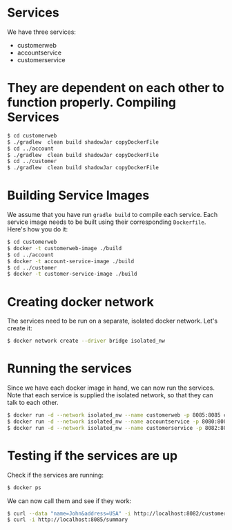 Services
========

We have three services:
- customerweb
- accountservice
- customerservice

They are dependent on each other to function properly.
Compiling Services
=======================
```bash
$ cd customerweb
$ ./gradlew  clean build shadowJar copyDockerFile
$ cd ../account
$ ./gradlew  clean build shadowJar copyDockerFile
$ cd ../customer
$ ./gradlew  clean build shadowJar copyDockerFile
```


Building Service Images
=======================

We assume that you have run `gradle build` to compile each service. Each service image needs to be built using their corresponding `Dockerfile`. Here's how you do it:

```bash
$ cd customerweb
$ docker -t customerweb-image ./build
$ cd ../account
$ docker -t account-service-image ./build
$ cd ../customer
$ docker -t customer-service-image ./build
```

Creating docker network
=======================

The services need to be run on a separate, isolated docker network. Let's create it:

```bash
$ docker network create --driver bridge isolated_nw
```

Running the services
====================

Since we have each docker image in hand, we can now run the services. Note that each service is supplied the isolated network, so that they can talk to each other.

```bash
$ docker run -d --network isolated_nw --name customerweb -p 8085:8085 customerweb-image
$ docker run -d --network isolated_nw --name accountservice -p 8080:8080 account-service-image
$ docker run -d --network isolated_nw --name customerservice -p 8082:8082 customer-service-image
```

Testing if the services are up
==============================


Check if the services are running:

```bash
$ docker ps
```

We can now call them and see if they work:

```bash
$ curl --data "name=John&address=USA" -i http://localhost:8082/customer
$ curl -i http://localhost:8085/summary
```
